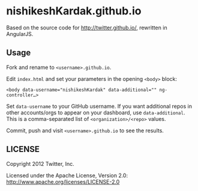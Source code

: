 nishikeshKardak.github.io
==================

Based on the source code for http://twitter.github.io/, rewritten in
AngularJS.

Usage
-----

Fork and rename to `<username>.github.io`.

Edit `index.html` and set your parameters in the opening `<body>` block:

```
<body data-username="nishikeshKardak" data-additional="" ng-controller…>
```

Set `data-username` to your GitHub username. If you want additional repos in
other accounts/orgs to appear on your dashboard, use `data-additional`. This
is a comma-separated list of `<organization>/<repo>` values.

Commit, push and visit `<username>.github.io` to see the results.

LICENSE
-------

Copyright 2012 Twitter, Inc.

Licensed under the Apache License, Version 2.0: http://www.apache.org/licenses/LICENSE-2.0
